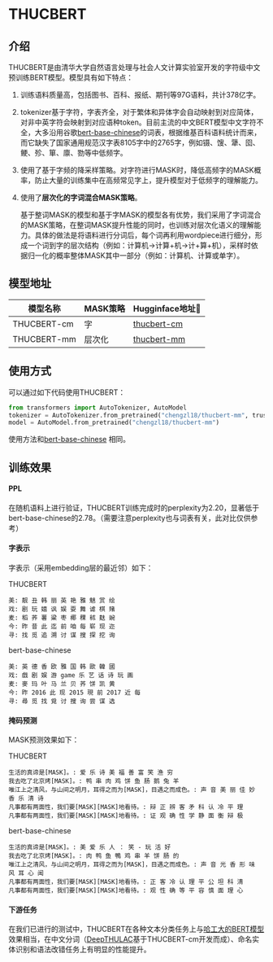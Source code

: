 # THUCBERT

## 介绍

THUCBERT是由清华大学自然语言处理与社会人文计算实验室开发的字符级中文预训练BERT模型。模型具有如下特点：

1. 训练语料质量高，包括图书、百科、报纸、期刊等97G语料，共计378亿字。

2. tokenizer基于字符，字表齐全，对于繁体和异体字会自动映射到对应简体，对非中英字符会映射到对应语种token。目前主流的中文BERT模型中文字符不全，大多沿用谷歌<a href="https://huggingface.co/bert-base-chinese">bert-base-chinese</a>的词表，根据维基百科语料统计而来，而它缺失了国家通用规范汉字表8105字中的2765字，例如镊、馊、犟、囵、鲠、殄、箪、廪、勠等中低频字。

3. 使用了基于字频的降采样策略。对字符进行MASK时，降低高频字的MASK概率，防止大量的训练集中在高频常见字上，提升模型对于低频字的理解能力。

4. 使用了**层次化的字词混合MASK策略**。

   基于整词MASK的模型和基于字MASK的模型各有优势，我们采用了字词混合的MASK策略，在整词MASK提升性能的同时，也训练对层次化语义的理解能力。具体的做法是将语料进行分词后，每个词再利用wordpiece进行细分，形成一个词到字的层次结构（例如：计算机→计算+机→计+算+机），采样时依据归一化的概率整体MASK其中一部分（例如：计算机、计算或单字）。

## 模型地址

| 模型名称    | MASK策略 | Hugginface地址🤗                                              |
| ----------- | -------- | ------------------------------------------------------------ |
| THUCBERT-cm | 字       | <a href="https://huggingface.co/chengzl18/thucbert-cm">thucbert-cm</a> |
| THUCBERT-mm | 层次化   | <a href="https://huggingface.co/chengzl18/thucbert-cm">thucbert-mm</a> |

## 使用方式

可以通过如下代码使用THUCBERT：

```python
from transformers import AutoTokenizer, AutoModel
tokenizer = AutoTokenizer.from_pretrained("chengzl18/thucbert-mm", trust_remote_code=True)
model = AutoModel.from_pretrained("chengzl18/thucbert-mm")
```

使用方法和<a href="https://huggingface.co/bert-base-chinese">bert-base-chinese</a> 相同。

## 训练效果

#### PPL

在随机语料上进行验证，THUCBERT训练完成时的perplexity为2.20，显著低于bert-base-chinese的2.78。（需要注意perplexity也与词表有关，此对比仅供参考）

#### 字表示

字表示（采用embedding层的最近邻）如下：

THUCBERT

```
美: 靓 丑 韩 丽 英 艳 雅 魅 赏 绘
戏: 剧 玩 嬉 讽 娱 耍 舞 谑 棋 赌
麦: 稻 荞 薯 粱 枣 椰 稞 秫 麸 豌
今: 昨 昔 此 迄 前 咱 每 崭 现 迩
寻: 找 觅 追 溯 讨 谋 搜 探 挖 询
```

bert-base-chinese

```
美: 英 德 香 欧 雅 国 韩 歐 韓 國
戏: 戲 剧 娱 游 game 乐 艺 话 诗 玩 画
麦: 麥 玛 叶 马 兰 贝 荞 饼 凯 黄
今: 昨 2016 此 现 2015 現 前 2017 近 每
寻: 尋 觅 找 覓 讨 搜 询 尝 谋 选
```

#### 掩码预测

MASK预测效果如下：

THUCBERT

```
生活的真谛是[MASK]。: 爱 乐 诗 美 福 善 富 笑 渔 穷
我去吃了北京烤[MASK]。: 鸭 串 肉 鸡 饼 鱼 肠 鹅 兔 羊
唯江上之清风，与山间之明月，耳得之而为[MASK]，目遇之而成色。: 声 音 美 丽 佳 妙 香 乐 清 诗
凡事都有两面性，我们要[MASK][MASK]地看待。: 辩 正 辨 客 矛 科 认 冷 平 理
凡事都有两面性，我们要[MASK][MASK]地看待。: 证 观 确 性 学 静 面 衡 辩 极
```

bert-base-chinese

```
生活的真谛是[MASK]。: 美 爱 乐 人 ： 笑 - 玩 活 好
我去吃了北京烤[MASK]。: 肉 鸭 鱼 鴨 鸡 串 羊 饼 肠 的
唯江上之清风，与山间之明月，耳得之而为[MASK]，目遇之而成色。: 声 音 光 香 形 味 风 耳 心 闻
凡事都有两面性，我们要[MASK][MASK]地看待。: 正 客 冷 认 理 平 公 坦 科 清
凡事都有两面性，我们要[MASK][MASK]地看待。: 观 性 确 等 平 容 慎 面 理 心
```

#### 下游任务

在我们已进行的测试中，THUCBERT在各种文本分类任务上与[哈工大的BERT模型](https://huggingface.co/hfl/chinese-bert-wwm-ext)效果相当，在中文分词（[DeepTHULAC](https://github.com/thunlp/DeepTHULAC)基于THUCBERT-cm开发而成）、命名实体识别和语法改错任务上有明显的性能提升。

